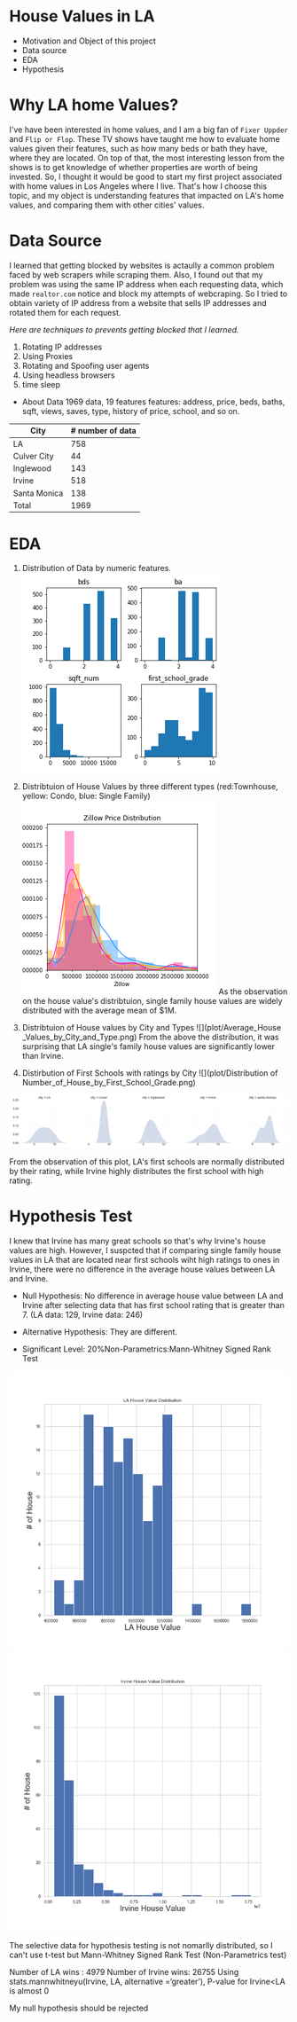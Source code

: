 # House Values in LA
- Motivation and Object of this project
- Data source
- EDA
- Hypothesis


# Why LA home Values?
I've have been interested in home values, and I am a big fan of `Fixer Uppder` and `Flip or Flop`. These TV shows have taught me how to evaluate home values given their features, such as how many beds or bath they have, where they are located. On top of that, the most interesting lesson from the shows is to get knowledge of whether properties are worth of being invested. So, I thought it would be good to start my first project associated with home values in Los Angeles where I live. That's how I choose this topic, and my object is understanding features that impacted on LA's home values, and comparing them with other cities' values. 

# Data Source

I learned that getting blocked by websites is actaully a common problem faced by web scrapers while scraping them. Also, I found out that my problem was using the same IP address when each requesting data, which made `realtor.com` notice and block my attempts of webcraping. So I tried to obtain variety of IP address from a website that sells IP addresses and rotated them for each request.  

 *Here are techniques to prevents getting blocked that I learned.*
  1. Rotating IP addresses
  2. Using Proxies
  3. Rotating and Spoofing user agents
  4. Using headless browsers
  5. time sleep

 
 - About Data
 1969 data, 19 features
 features: address, price, beds, baths, sqft, views, saves, type, history of price, school, and so on.
 
 | City | # number of data |
 | --- | --- |
 | LA  | 758 |
 | Culver City | 44 |
 | Inglewood | 143 |
 | Irvine | 518 |
 | Santa Monica | 138 |
 | Total | 1969 |
 
 # EDA
 
 1. Distribution of Data by numeric features.
 ![](plot/Distribution_of_Data.png)
 
 2. Distribtuion of House Values by three different types
 (red:Townhouse, yellow: Condo, blue: Single Family)
![](plot/Zillow_Price_Distribution_by_House_Type.png)
As the observation on the house value's distribtuion, single family house values are widely distributed with the average mean of $1M. 

3. Distribtuion of House values by City and Types
![](plot/Average_House _Values_by_City_and_Type.png)
From the above the distribution, it was surprising that LA single's family house values are significantly lower than Irvine. 

4. Distirbution of First Schools with ratings by City
![](plot/Distribution of Number_of_House_by_First_School_Grade.png)

![](plot/first_school_distribtuion.png)

From the observation of this plot, LA's first schools are normally distributed by their rating, while Irvine highly distributes the first school with high rating.

# Hypothesis Test

I knew that Irvine has many great schools so that's why Irvine's house values are high. However, I suspcted that if comparing single family house values in LA that are located near first schools wiht high ratings to ones in Irvine, there were no difference in the average house values between LA and Irvine. 

- Null Hypothesis: No difference in average house value between LA and Irvine after selecting data that has first school rating that is greater than 7. (LA data: 129,  Irvine data: 246)

- Alternative Hypothesis: They are different.

- Significant Level: 20%Non-Parametrics:Mann-Whitney Signed Rank Test

![](plot/LA_House_Value_Distribution.png)
![](plot/Irvine_House_Value_Distribution.png)

The selective data for hypothesis testing is not nomarlly distributed, so I can't use t-test but Mann-Whitney Signed Rank Test (Non-Parametrics test)

Number of LA wins : 4979
Number of Irvine wins: 26755
Using stats.mannwhitneyu(Irvine, LA, alternative =‘greater’), P-value for Irvine<LA is almost 0

My null hypothesis should be rejected






 
 
 
 
 
  
